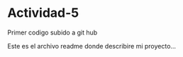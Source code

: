# Actividad-5
Primer codigo subido a git hub

Este es el archivo readme donde describire mi proyecto...

